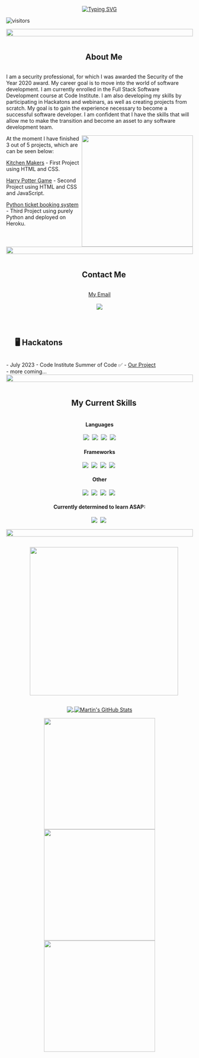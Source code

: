 <p align="center"><a href="https://git.io/typing-svg"><img src="https://readme-typing-svg.demolab.com?font=Fira+Code&weight=500&size=40&duration=2500&pause=50&center=true&vCenter=true&multiline=true&repeat=true&width=750&height=200&lines=Hello+World;I'm+Jarek;an+Aspiring+Software+Developer" alt="Typing SVG" /></a></p>

![visitors](https://vbr.wocr.tk/badge?page_id=JarekB-Dev.JarekB-Dev&color=00cf00)

<img src="https://i.imgur.com/dBaSKWF.gif" height="20" width="100%">

<div align="center" id="user-content-toc">
  <ul>
    <summary><h2 style="display: inline-block;">About Me</h2></summary>
  </ul>
</div>

<p align="left">I am a security professional, for which I was awarded the Security of the Year 2020 award. My career goal is to move into the world of software development. I am currently enrolled in the Full Stack Software Development course at Code Institute. I am also developing my skills by participating in Hackatons and webinars, as well as creating projects from scratch. My goal is to gain the experience necessary to become a successful software developer. I am confident that I have the skills that will allow me to make the transition and become an asset to any software development team. 
</p>

<img align="right" width=300 src="https://media3.giphy.com/media/v1.Y2lkPTc5MGI3NjExemtldTBucDkzeG12MjBzYXV0aXM0YXZ1eDFvZ3d5dG1pcDY1cDF3OCZlcD12MV9naWZzX3NlYXJjaCZjdD1n/iIqmM5tTjmpOB9mpbn/giphy.gif" />

<p align="left">At the moment I have finished 3 out of 5 projects, which are can be seen below:</p>
<p><a href="https://jarekb-dev.github.io/KitchenMakers/">Kitchen Makers</a>
- First Project using HTML and CSS.</p>
<p><a href="https://jarekb-dev.github.io/Harry-Potter/">Harry Potter Game</a>
- Second Project using HTML and CSS and JavaScript.</p>
<p><a href="https://byron-air-b087f2b64028.herokuapp.com/">Python ticket booking system</a>
- Third Project using purely Python and deployed on Heroku.</p>
<br>
<img src="https://i.imgur.com/dBaSKWF.gif" height="20" width="100%">

<div align="center" id="user-content-toc">
  <ul>
    <summary><h2 style="display: inline-block;">Contact Me</h2></summary>
  </ul>
</div>

<p align="center">
  <a href="mailto:jerrybonq@gmail.com.com">My Email</a>
  <br/><br/>
  <a href="https://www.linkedin.com/in/jaroslaw-bonk/">
    <img src="https://img.shields.io/badge/linkedin-%230077B5.svg?&style=for-the-badge&logo=linkedin&logoColor=white" />
  </a>
</p>

<br>

<div id="user-content-toc">
  <ul>
    <summary><h2 style="display: inline-block;">🖥 Hackatons</h2></summary>
  </ul>
</div>
- July 2023 - Code Institute Summer of Code ✅ - <a href="https://aqua-la-vista.netlify.app/">Our Project</a><br>
- more coming...

<img src="https://i.imgur.com/dBaSKWF.gif" height="20" width="100%">

<div align="center" id="user-content-toc">
  <ul>
    <summary><h2 style="display: inline-block;">My Current Skills</h2></summary>
  </ul>
</div>

<h4 align="center">
  Languages
</h4> 

<p align="center">
  <img src="https://img.shields.io/badge/CSS3-1572B6?style=for-the-badge&logo=css3&logoColor=white" />&nbsp;
  <img src="https://img.shields.io/badge/HTML5-E34F26?style=for-the-badge&logo=html5&logoColor=white" />&nbsp;
  <img src="https://img.shields.io/badge/JavaScript-323330?style=for-the-badge&logo=javascript&logoColor=F7DF1E" />&nbsp;
  <img src="https://img.shields.io/badge/Python-FFD43B?style=for-the-badge&logo=python&logoColor=blue" />
</p>

<h4 align="center">
  Frameworks
</h4> 

<p align="center">
  <img src="https://img.shields.io/badge/React-20232A?style=for-the-badge&logo=react&logoColor=61DAFB" />&nbsp;
  <img src="https://img.shields.io/badge/Bootstrap-563D7C?style=for-the-badge&logo=bootstrap&logoColor=white" />&nbsp;
  <img src="https://img.shields.io/badge/Django-092E20?style=for-the-badge&logo=django&logoColor=green" />&nbsp;
  <img src="https://img.shields.io/badge/jQuery-0769AD?style=for-the-badge&logo=jquery&logoColor=white" />&nbsp;
</p>

<h4 align="center">
  Other
</h4> 

<p align="center">
  <img src="https://img.shields.io/badge/Netlify-00C7B7?style=for-the-badge&logo=netlify&logoColor=white" />&nbsp;
  <img src="https://img.shields.io/badge/Heroku-430098?style=for-the-badge&logo=heroku&logoColor=white" />&nbsp;
  <img src="https://img.shields.io/badge/Google_Cloud-4285F4?style=for-the-badge&logo=google-cloud&logoColor=white" />&nbsp;
  <img src="https://img.shields.io/badge/GIT-E44C30?style=for-the-badge&logo=git&logoColor=white" />&nbsp;
</p>

<h4 align="center">
  Currently determined to learn ASAP:
</h4> 

<p align="center">
  <img src="https://img.shields.io/badge/Tailwind_CSS-38B2AC?style=for-the-badge&logo=tailwind-css&logoColor=white" />&nbsp;
  <img src="https://img.shields.io/badge/Material--UI-0081CB?style=for-the-badge&logo=material-ui&logoColor=white" />&nbsp;
</p>


<img src="https://i.imgur.com/dBaSKWF.gif" height="20" width="100%">

<div align="center" id="user-content-toc">
  <ul>
    <summary><p style="display: inline-block"><img src="https://media.giphy.com/media/WUlplcMpOCEmTGBtBW/giphy.gif" width="400"></p></summary>
  </ul>
</div>

<p align="center">
<a href="https://github.com/JarekB-dev/JarekB-dev">
  <img align="center" src="https://github-readme-stats.vercel.app/api/top-langs/?username=JarekB-dev&hide=java,html,tex&title_color=ffffff&text_color=c9cacc&icon_color=2bbc8a&bg_color=1d1f21&langs_count=3" />
</a>
<a href="https://github.com/JarekB-dev/JarekB-dev">
  <img align="center" src="https://github-readme-stats.vercel.app/api?username=JarekB-dev&show_icons=true&line_height=27&count_private=true&title_color=ffffff&text_color=c9cacc&icon_color=2bbc8a&bg_color=1d1f21" alt="Martin's GitHub Stats" />
</a>
</p>
<p align="center">
<a href="https://github.com/JarekB-dev/KitchenMakers">
  <img align="center" width=300 src="https://github-readme-stats.vercel.app/api/pin/?username=JarekB-dev&repo=kitchenmakers&title_color=ffffff&text_color=c9cacc&icon_color=2bbc8a&bg_color=1d1f21" />
</a>


<a href="https://github.com/JarekB-dev/Harry-Potter">
  <img align="center" width=300 src="https://github-readme-stats.vercel.app/api/pin/?username=JarekB-dev&repo=harry-potter&title_color=ffffff&text_color=c9cacc&icon_color=2bbc8a&bg_color=1d1f21" />
</a>    


<a href="https://github.com/JarekB-dev/byron-air">
  <img align="center" width=300 src="https://github-readme-stats.vercel.app/api/pin/?username=JarekB-dev&repo=byron-air&title_color=ffffff&text_color=c9cacc&icon_color=2bbc8a&bg_color=1d1f21" />
</a>
</p>
